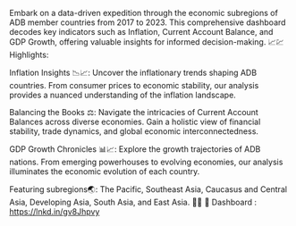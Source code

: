 Embark on a data-driven expedition through the economic subregions of ADB member countries from 2017 to 2023. This comprehensive dashboard decodes key indicators such as Inflation, Current Account Balance, and GDP Growth, offering valuable insights for informed decision-making. 📈💹
Highlights:

Inflation Insights 📉📈:
Uncover the inflationary trends shaping ADB countries. From consumer prices to economic stability, our analysis provides a nuanced understanding of the inflation landscape.

Balancing the Books ⚖️:
Navigate the intricacies of Current Account Balances across diverse economies. Gain a holistic view of financial stability, trade dynamics, and global economic interconnectedness.

GDP Growth Chronicles 📊📈:
Explore the growth trajectories of ADB nations. From emerging powerhouses to evolving economies, our analysis illuminates the economic evolution of each country.

 Featuring subregions🌏:
The Pacific, Southeast Asia, Caucasus and Central Asia, Developing Asia, South Asia, and East Asia.
🚀💡
🔗 Dashboard : https://lnkd.in/gv8Jhpvy 
